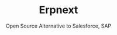 ---
 title: Erpnext
 subtitle: Open Source Alternative to Salesforce, SAP
 description:  Free and Open Source Enterprise Resource Planning (ERP)
 image: https://cdn.prod.website-files.com/6220c55c69733896bb8a4724/63f5be49b66bece7f208d26f_XRrh9qPujFapn2HE891UakAQmp2ZmJNIGJDIyOVOZfk.png
 image-alt: erp-logo
 license: GPL V3
 tags: ["crm","tools"]
 type: CRM
 github: https://github.com/frappe/erpnext
 link: https://erpnext.com/
 description2: ERPNext is a comprehensive open-source enterprise resource planning (ERP) solution that offers a wide range of modules to manage various business functions. From accounting and inventory to CRM and manufacturing, ERPNext provides a unified platform to streamline operations and improve efficiency. It is highly customizable and can be adapted to fit the specific needs of businesses of all sizes.
---